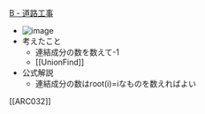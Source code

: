 
[B - 道路工事](https://atcoder.jp/contests/arc032/tasks/arc032_2)
- ![image](https://gyazo.com/3a26d2a43f71527ecac92f4e128b7046/thumb/1000)
- 考えたこと
    - 連結成分の数を数えて-1
    - [[UnionFind]]
- 公式解説
    - 連結成分の数はroot(i)=iなものを数えればよい

[[ARC032]]
